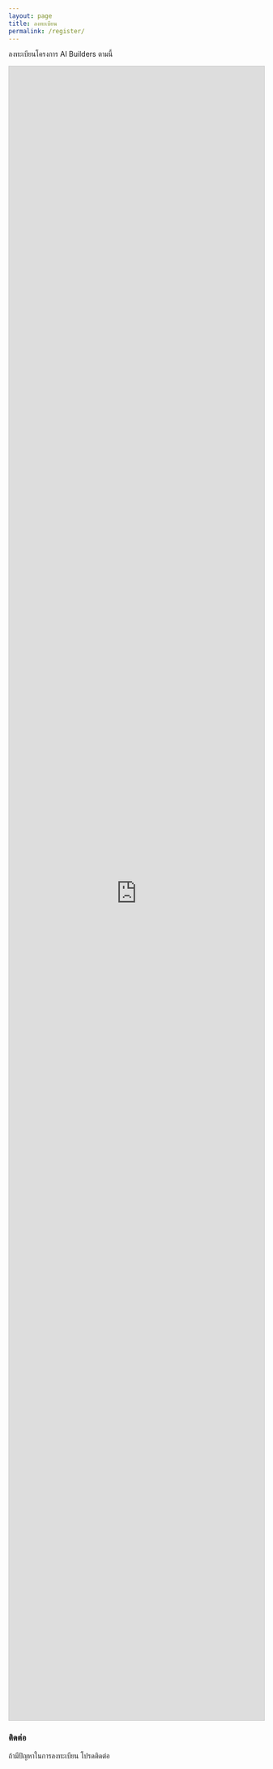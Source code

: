 ```yaml
---
layout: page
title: ลงทะเบียน
permalink: /register/
---
```


ลงทะเบียนโครงการ AI Builders ตามนี้

<script src="https://static.airtable.com/js/embed/embed_snippet_v1.js"></script><iframe class="airtable-embed airtable-dynamic-height" src="https://airtable.com/embed/shrUHambTkOgliPHz?backgroundColor=purple" frameborder="0" onmousewheel="" width="100%" height="3260" style="background: transparent; border: 1px solid #ccc;"></iframe>

### ติดต่อ

ถ้ามีปัญหาในการลงทะเบียน โปรดติดต่อ

